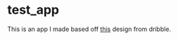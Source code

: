 # test_app

This is an app I made based off [this](https://dribbble.com/shots/1945593-Login-Home-Screen?utm_source=Clipboard_Shot&utm_campaign=madebyanton&utm_content=Login%20%26%20Home%20Screen&utm_medium=Social_Share) design from dribble.
